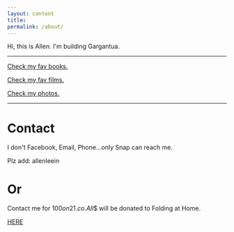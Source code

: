 ```yaml
---
layout: content
title: 
permalink: /about/
---
```

Hi, this is Allen. I'm building Gargantua.

----

[Check my fav books.](https://www.goodreads.com/allenleeein)

[Check my fav films.](https://www.pinterest.com/buildingtars/films/)

[Check my photos.](https://www.flickr.com/photos/allenandspace/albums)


----

# Contact

I don't Facebook, Email, Phone...only Snap can reach me.

Plz add: allenleein

# Or 

Contact me for $100 on 21.co. All$$ will be donated to Folding at Home.

[HERE](https://earn.com/allenlee/)


